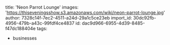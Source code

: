 title: 'Neon Parrot Lounge'
images: 'https://thiseveningsshow.s3.amazonaws.com/wiki/neon-parrot-lounge.jpg'
author: 7328c14f-7ec2-4511-a24d-29a1c5ce23eb
import_id: 30dc92fb-4956-479b-a43c-99fdf4ce4837
id: dac9d966-6955-4d39-8485-f47dc188404e
tags:
  - businesses
